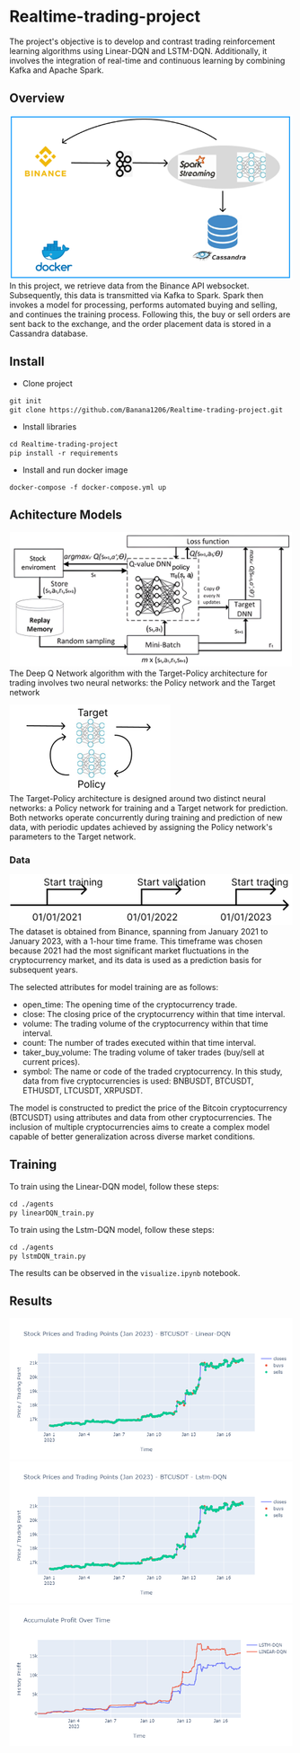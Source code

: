 # Realtime-trading-project

The project's objective is to develop and contrast trading reinforcement learning algorithms using Linear-DQN and LSTM-DQN. Additionally, it involves the integration of real-time and continuous learning by combining Kafka and Apache Spark.

## Overview
![Project overview](./agents/asset2/flowBig2.png)
In this project, we retrieve data from the Binance API websocket. Subsequently, this data is transmitted via Kafka to Spark. Spark then invokes a model for processing, performs automated buying and selling, and continues the training process. Following this, the buy or sell orders are sent back to the exchange, and the order placement data is stored in a Cassandra database.

## Install

- Clone project
```
git init
git clone https://github.com/Banana1206/Realtime-trading-project.git

```
- Install libraries
```
cd Realtime-trading-project
pip install -r requirements
```
- Install and run docker image
```
docker-compose -f docker-compose.yml up
```

## Achitecture Models
![Project overview](./agents/asset2/flowDQN.png)
The Deep Q Network algorithm with the Target-Policy architecture for trading involves two neural networks: the Policy network and the Target network


![Project overview](./agents/asset2/policy_target.png)\
The Target-Policy architecture is designed around two distinct neural networks: a Policy network for training and a Target network for prediction. Both networks operate concurrently during training and prediction of new data, with periodic updates achieved by assigning the Policy network's parameters to the Target network.

### Data
![Project overview](./agents/asset2/time_process.png)
The dataset is obtained from Binance, spanning from January 2021 to January 2023, with a 1-hour time frame. This timeframe was chosen because 2021 had the most significant market fluctuations in the cryptocurrency market, and its data is used as a prediction basis for subsequent years.

The selected attributes for model training are as follows:

- open_time: The opening time of the cryptocurrency trade.
- close: The closing price of the cryptocurrency within that time interval.
- volume: The trading volume of the cryptocurrency within that time interval.
- count: The number of trades executed within that time interval.
- taker_buy_volume: The trading volume of taker trades (buy/sell at current prices).
- symbol: The name or code of the traded cryptocurrency.
In this study, data from five cryptocurrencies is used: BNBUSDT, BTCUSDT, ETHUSDT, LTCUSDT, XRPUSDT.

The model is constructed to predict the price of the Bitcoin cryptocurrency (BTCUSDT) using attributes and data from other cryptocurrencies. The inclusion of multiple cryptocurrencies aims to create a complex model capable of better generalization across diverse market conditions.


## Training

To train using the Linear-DQN model, follow these steps:
```
cd ./agents
py linearDQN_train.py
```
To train using the Lstm-DQN model, follow these steps:
```
cd ./agents
py lstmDQN_train.py
```

The results can be observed in the `visualize.ipynb` notebook.

## Results

![Project overview](./agents/asset2/linearDQN_trading.png)
![Project overview](./agents/asset2/lstmDQN_trading.png)
![Project overview](./agents/asset2/profit.png)
